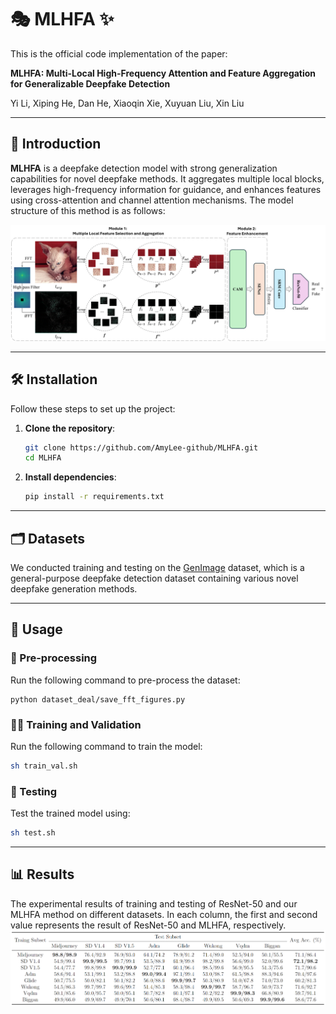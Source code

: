 # 🎭 MLHFA ✨
This is the official code implementation of the paper:

**MLHFA: Multi-Local High-Frequency Attention and Feature Aggregation for Generalizable Deepfake Detection**

Yi Li, Xiping He, Dan He, Xiaoqin Xie, Xuyuan Liu, Xin Liu

---

## 📖 Introduction
**MLHFA** is a deepfake detection model with strong generalization capabilities for novel deepfake methods. It aggregates multiple local blocks, leverages high-frequency information for guidance, and enhances features using cross-attention and channel attention mechanisms. The model structure of this method is as follows:

![Model Structure](figures/over_arc.png)

---

## 🛠️ Installation
Follow these steps to set up the project:

1. **Clone the repository**:
   ```bash
   git clone https://github.com/AmyLee-github/MLHFA.git
   cd MLHFA
   ```
2. **Install dependencies**:
   ```bash
   pip install -r requirements.txt
   ```

---
## 🗂️ Datasets
We conducted training and testing on the [GenImage](https://github.com/GenImage-Dataset/GenImage) dataset, which is a general-purpose deepfake detection dataset containing various novel deepfake generation methods.

---

## 🚀 Usage
### 🔧 Pre-processing
Run the following command to pre-process the dataset:
```
python dataset_deal/save_fft_figures.py
```

### 🏋️‍♂️ Training and Validation
Run the following command to train the model:
```bash
sh train_val.sh
```

### 🧪 Testing
Test the trained model using:
```bash
sh test.sh
```

---

## 📊 Results
The experimental results of training and testing of ResNet-50 and our MLHFA method on different datasets. In each column, the first and second value represents the result of ResNet-50 and MLHFA, respectively.
![Results](figures/results.png)